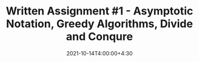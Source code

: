 ---
type: assignment
date: 2021-10-14T4:00:00+4:30
title: 'Written Assignment #1 - Asymptotic Notation, Greedy Algorithms, Divide and Conqure'
pdf: /static_files/assignments/HW1.pdf
#attachment: /static_files/assignments/A3.zip
#solutions: /static_files/assignments
due: 2021-10-28T23:59:00+3:30
---
